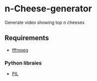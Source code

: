 # n-Cheese-generator
Generate video showing top n cheeses

## Requirements
- [fffmpeg](https://www.ffmpeg.org/)
### Python libraies 
- [PIL](https://pillow.readthedocs.io/en/stable/installation.html)
